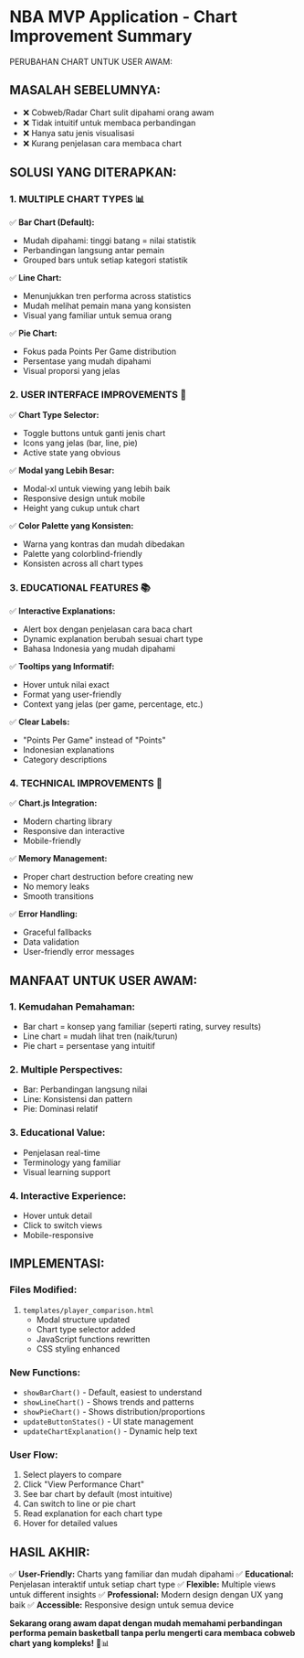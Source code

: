 NBA MVP Application - Chart Improvement Summary
=============================================

PERUBAHAN CHART UNTUK USER AWAM:

## MASALAH SEBELUMNYA:
- ❌ Cobweb/Radar Chart sulit dipahami orang awam
- ❌ Tidak intuitif untuk membaca perbandingan
- ❌ Hanya satu jenis visualisasi
- ❌ Kurang penjelasan cara membaca chart

## SOLUSI YANG DITERAPKAN:

### 1. MULTIPLE CHART TYPES 📊
✅ **Bar Chart (Default):**
   - Mudah dipahami: tinggi batang = nilai statistik
   - Perbandingan langsung antar pemain
   - Grouped bars untuk setiap kategori statistik

✅ **Line Chart:**
   - Menunjukkan tren performa across statistics
   - Mudah melihat pemain mana yang konsisten
   - Visual yang familiar untuk semua orang

✅ **Pie Chart:**
   - Fokus pada Points Per Game distribution
   - Persentase yang mudah dipahami
   - Visual proporsi yang jelas

### 2. USER INTERFACE IMPROVEMENTS 🎨

✅ **Chart Type Selector:**
   - Toggle buttons untuk ganti jenis chart
   - Icons yang jelas (bar, line, pie)
   - Active state yang obvious

✅ **Modal yang Lebih Besar:**
   - Modal-xl untuk viewing yang lebih baik
   - Responsive design untuk mobile
   - Height yang cukup untuk chart

✅ **Color Palette yang Konsisten:**
   - Warna yang kontras dan mudah dibedakan
   - Palette yang colorblind-friendly
   - Konsisten across all chart types

### 3. EDUCATIONAL FEATURES 📚

✅ **Interactive Explanations:**
   - Alert box dengan penjelasan cara baca chart
   - Dynamic explanation berubah sesuai chart type
   - Bahasa Indonesia yang mudah dipahami

✅ **Tooltips yang Informatif:**
   - Hover untuk nilai exact
   - Format yang user-friendly
   - Context yang jelas (per game, percentage, etc.)

✅ **Clear Labels:**
   - "Points Per Game" instead of "Points"
   - Indonesian explanations
   - Category descriptions

### 4. TECHNICAL IMPROVEMENTS 🔧

✅ **Chart.js Integration:**
   - Modern charting library
   - Responsive dan interactive
   - Mobile-friendly

✅ **Memory Management:**
   - Proper chart destruction before creating new
   - No memory leaks
   - Smooth transitions

✅ **Error Handling:**
   - Graceful fallbacks
   - Data validation
   - User-friendly error messages

## MANFAAT UNTUK USER AWAM:

### 1. **Kemudahan Pemahaman:**
- Bar chart = konsep yang familiar (seperti rating, survey results)
- Line chart = mudah lihat tren (naik/turun)
- Pie chart = persentase yang intuitif

### 2. **Multiple Perspectives:**
- Bar: Perbandingan langsung nilai
- Line: Konsistensi dan pattern
- Pie: Dominasi relatif

### 3. **Educational Value:**
- Penjelasan real-time
- Terminology yang familiar
- Visual learning support

### 4. **Interactive Experience:**
- Hover untuk detail
- Click to switch views
- Mobile-responsive

## IMPLEMENTASI:

### Files Modified:
1. `templates/player_comparison.html`
   - Modal structure updated
   - Chart type selector added
   - JavaScript functions rewritten
   - CSS styling enhanced

### New Functions:
- `showBarChart()` - Default, easiest to understand
- `showLineChart()` - Shows trends and patterns  
- `showPieChart()` - Shows distribution/proportions
- `updateButtonStates()` - UI state management
- `updateChartExplanation()` - Dynamic help text

### User Flow:
1. Select players to compare
2. Click "View Performance Chart"
3. See bar chart by default (most intuitive)
4. Can switch to line or pie chart
5. Read explanation for each chart type
6. Hover for detailed values

## HASIL AKHIR:

✅ **User-Friendly:** Charts yang familiar dan mudah dipahami
✅ **Educational:** Penjelasan interaktif untuk setiap chart type
✅ **Flexible:** Multiple views untuk different insights
✅ **Professional:** Modern design dengan UX yang baik
✅ **Accessible:** Responsive design untuk semua device

**Sekarang orang awam dapat dengan mudah memahami perbandingan performa pemain basketball tanpa perlu mengerti cara membaca cobweb chart yang kompleks!** 🏀📊
